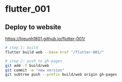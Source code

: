 # flutter_001

## Deploy to website

https://hieunh1801.github.io/flutter-001/

```bash
# step 1: build
flutter build web --base-href "/flutter-001/"

# step 2: push to gh-pages
git add -f build/web
git commit -m "new version"
git subtree push --prefix build/web origin gh-pages
```
